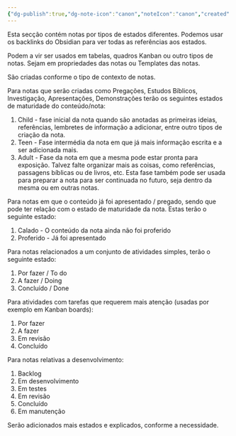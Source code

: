 ```yaml
---
{"dg-publish":true,"dg-note-icon":"canon","noteIcon":"canon","created":"2025-10-17T20:14:40.810+01:00","updated":"2025-10-21T15:12:25.303+01:00","permalink":"/09-status-notes/0-read-me-status-notes/","dgPassFrontmatter":true}
---
```


Esta secção contém notas por tipos de estados diferentes. Podemos usar os backlinks do Obsidian para ver todas as referências aos estados.

Podem a vir ser usados em tabelas, quadros Kanban ou outro tipos de notas. Sejam em propriedades das notas ou Templates das notas.

São criadas conforme o tipo de contexto de notas.

Para notas que serão criadas como Pregações, Estudos Bíblicos, Investigação, Apresentações, Demonstrações terão os seguintes estados de maturidade do conteúdo/nota:
1. Child - fase inicial da nota quando são anotadas as primeiras ideias, referências, lembretes de informação a adicionar, entre outro tipos de criação da nota.
2. Teen - Fase intermédia da nota em que já mais informação escrita e a ser adicionada mais.
3. Adult - Fase da nota em que a mesma pode estar pronta para exposição. Talvez falte organizar mais as coisas, como referências, passagens bíblicas ou de livros, etc. Esta fase também pode ser usada para preparar a nota para ser continuada no futuro, seja dentro da mesma ou em outras notas.

Para notas em que o conteúdo já foi apresentado / pregado, sendo que pode ter relação com o estado de maturidade da nota. Estas terão o seguinte estado:
1. Calado - O conteúdo da nota ainda não foi proferido
2. Proferido - Já foi apresentado

Para notas relacionados a um conjunto de atividades simples, terão o seguinte estado:
1. Por fazer / To do
2. A fazer / Doing
3. Concluído / Done

Para atividades com tarefas que requerem mais atenção (usadas por exemplo em Kanban boards):
1. Por fazer
2. A fazer
3. Em revisão
4. Concluído

Para notas relativas a desenvolvimento:
1. Backlog
2. Em desenvolvimento
3. Em testes
4. Em revisão
5. Concluído
6. Em manutenção

Serão adicionados mais estados e explicados, conforme a necessidade.